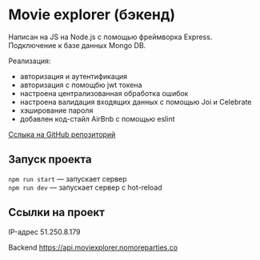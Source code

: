 # Movie explorer (бэкенд)
Написан на JS на Node.js с помощью фреймворка Express. Подключение к базе данных Mongo DB. 

Реализация:
- авторизация и аутентификация
- авторизация с помощбю jwt токена
- настроена централизованная обработка ошибок
- настроена валидация входящих данных с помощью Joi и Celebrate
- хэширование пароля
- добавлен код-стайл AirBnb с помощью eslint

[Сслыка на GitHub репозиторий](https://github.com/KonstaBartosh/movies-explorer-api)


## Запуск проекта

`npm run start` — запускает сервер   
`npm run dev` — запускает сервер с hot-reload


## Ссылки на проект

IP-адрес 51.250.8.179

Backend https://api.moviexplorer.nomoreparties.co
